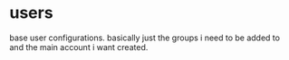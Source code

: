 # users

base user configurations.
basically just the groups i need to be added to and the main account i want created.

